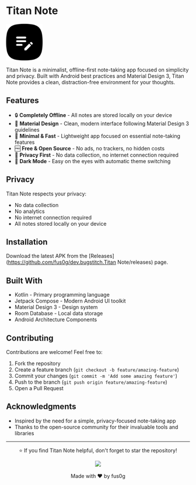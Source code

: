 # Titan Note

<img src="https://raw.githubusercontent.com/fus0g/dev.bugstitch.titanote/refs/heads/master/icon-512.png" width="100" alt="Titan Note Logo">

Titan Note is a minimalist, offline-first note-taking app focused on simplicity and privacy. Built with Android best practices and Material Design 3, Titan Note provides a clean, distraction-free environment for your thoughts.

## Features

- 🔒 **Completely Offline** - All notes are stored locally on your device
- 🎨 **Material Design** - Clean, modern interface following Material Design 3 guidelines
- 📱 **Minimal & Fast** - Lightweight app focused on essential note-taking features
- 🆓 **Free & Open Source** - No ads, no trackers, no hidden costs
- 🔐 **Privacy First** - No data collection, no internet connection required
- 🌙 **Dark Mode** - Easy on the eyes with automatic theme switching

## Privacy

Titan Note respects your privacy:
- No data collection
- No analytics
- No internet connection required
- All notes stored locally on your device

## Installation

Download the latest APK from the [Releases](https://github.com/fus0g/dev.bugstitch.Titan Note/releases) page.

## Built With

- Kotlin - Primary programming language
- Jetpack Compose - Modern Android UI toolkit
- Material Design 3 - Design system
- Room Database - Local data storage
- Android Architecture Components

## Contributing

Contributions are welcome! Feel free to:
1. Fork the repository
2. Create a feature branch (`git checkout -b feature/amazing-feature`)
3. Commit your changes (`git commit -m 'Add some amazing feature'`)
4. Push to the branch (`git push origin feature/amazing-feature`)
5. Open a Pull Request

## Acknowledgments

- Inspired by the need for a simple, privacy-focused note-taking app
- Thanks to the open-source community for their invaluable tools and libraries
---
<div align="center">

⭐ If you find Titan Note helpful, don't forget to star the repository!

<a href="https://buymeacoffee.com/prabhatproxy"><img src="https://img.buymeacoffee.com/button-api/?text=Buy me a coffee&emoji=&slug=prabhatproxy&button_colour=FFDD00&font_colour=000000&font_family=Inter&outline_colour=000000&coffee_colour=ffffff" /></a>

Made with ❤️ by fus0g
</div>
